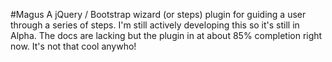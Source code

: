 #Magus
A jQuery / Bootstrap wizard (or steps) plugin for guiding a user through a series of steps. I'm still actively developing this so it's still in Alpha. The docs are lacking but the plugin in at about 85% completion right now. It's not that cool anywho!